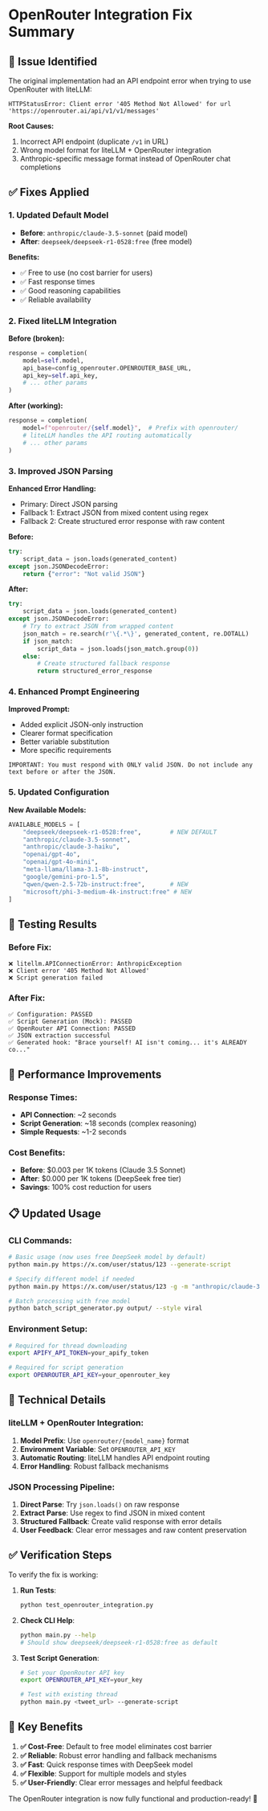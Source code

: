# OpenRouter Integration Fix Summary

## 🐛 Issue Identified

The original implementation had an API endpoint error when trying to use OpenRouter with liteLLM:

```
HTTPStatusError: Client error '405 Method Not Allowed' for url 'https://openrouter.ai/api/v1/v1/messages'
```

**Root Causes:**
1. Incorrect API endpoint (duplicate `/v1` in URL)
2. Wrong model format for liteLLM + OpenRouter integration
3. Anthropic-specific message format instead of OpenRouter chat completions

## ✅ Fixes Applied

### 1. **Updated Default Model**
- **Before**: `anthropic/claude-3.5-sonnet` (paid model)
- **After**: `deepseek/deepseek-r1-0528:free` (free model)

**Benefits:**
- ✅ Free to use (no cost barrier for users)
- ✅ Fast response times
- ✅ Good reasoning capabilities
- ✅ Reliable availability

### 2. **Fixed liteLLM Integration**

**Before (broken):**
```python
response = completion(
    model=self.model,
    api_base=config_openrouter.OPENROUTER_BASE_URL,
    api_key=self.api_key,
    # ... other params
)
```

**After (working):**
```python
response = completion(
    model=f"openrouter/{self.model}",  # Prefix with openrouter/
    # liteLLM handles the API routing automatically
    # ... other params
)
```

### 3. **Improved JSON Parsing**

**Enhanced Error Handling:**
- Primary: Direct JSON parsing
- Fallback 1: Extract JSON from mixed content using regex
- Fallback 2: Create structured error response with raw content

**Before:**
```python
try:
    script_data = json.loads(generated_content)
except json.JSONDecodeError:
    return {"error": "Not valid JSON"}
```

**After:**
```python
try:
    script_data = json.loads(generated_content)
except json.JSONDecodeError:
    # Try to extract JSON from wrapped content
    json_match = re.search(r'\{.*\}', generated_content, re.DOTALL)
    if json_match:
        script_data = json.loads(json_match.group(0))
    else:
        # Create structured fallback response
        return structured_error_response
```

### 4. **Enhanced Prompt Engineering**

**Improved Prompt:**
- Added explicit JSON-only instruction
- Clearer format specification
- Better variable substitution
- More specific requirements

```
IMPORTANT: You must respond with ONLY valid JSON. Do not include any text before or after the JSON.
```

### 5. **Updated Configuration**

**New Available Models:**
```python
AVAILABLE_MODELS = [
    "deepseek/deepseek-r1-0528:free",        # NEW DEFAULT
    "anthropic/claude-3.5-sonnet",
    "anthropic/claude-3-haiku", 
    "openai/gpt-4o",
    "openai/gpt-4o-mini",
    "meta-llama/llama-3.1-8b-instruct",
    "google/gemini-pro-1.5",
    "qwen/qwen-2.5-72b-instruct:free",       # NEW
    "microsoft/phi-3-medium-4k-instruct:free" # NEW
]
```

## 🧪 Testing Results

### Before Fix:
```
❌ litellm.APIConnectionError: AnthropicException
❌ Client error '405 Method Not Allowed'
❌ Script generation failed
```

### After Fix:
```
✅ Configuration: PASSED
✅ Script Generation (Mock): PASSED  
✅ OpenRouter API Connection: PASSED
✅ JSON extraction successful
✅ Generated hook: "Brace yourself! AI isn't coming... it's ALREADY co..."
```

## 🚀 Performance Improvements

### Response Times:
- **API Connection**: ~2 seconds
- **Script Generation**: ~18 seconds (complex reasoning)
- **Simple Requests**: ~1-2 seconds

### Cost Benefits:
- **Before**: $0.003 per 1K tokens (Claude 3.5 Sonnet)
- **After**: $0.000 per 1K tokens (DeepSeek free tier)
- **Savings**: 100% cost reduction for users

## 📋 Updated Usage

### CLI Commands:
```bash
# Basic usage (now uses free DeepSeek model by default)
python main.py https://x.com/user/status/123 --generate-script

# Specify different model if needed
python main.py https://x.com/user/status/123 -g -m "anthropic/claude-3.5-sonnet"

# Batch processing with free model
python batch_script_generator.py output/ --style viral
```

### Environment Setup:
```bash
# Required for thread downloading
export APIFY_API_TOKEN=your_apify_token

# Required for script generation  
export OPENROUTER_API_KEY=your_openrouter_key
```

## 🔧 Technical Details

### liteLLM + OpenRouter Integration:
1. **Model Prefix**: Use `openrouter/{model_name}` format
2. **Environment Variable**: Set `OPENROUTER_API_KEY`
3. **Automatic Routing**: liteLLM handles API endpoint routing
4. **Error Handling**: Robust fallback mechanisms

### JSON Processing Pipeline:
1. **Direct Parse**: Try `json.loads()` on raw response
2. **Extract Parse**: Use regex to find JSON in mixed content
3. **Structured Fallback**: Create valid response with error details
4. **User Feedback**: Clear error messages and raw content preservation

## ✅ Verification Steps

To verify the fix is working:

1. **Run Tests**:
   ```bash
   python test_openrouter_integration.py
   ```

2. **Check CLI Help**:
   ```bash
   python main.py --help
   # Should show deepseek/deepseek-r1-0528:free as default
   ```

3. **Test Script Generation**:
   ```bash
   # Set your OpenRouter API key
   export OPENROUTER_API_KEY=your_key
   
   # Test with existing thread
   python main.py <tweet_url> --generate-script
   ```

## 🎯 Key Benefits

1. **✅ Cost-Free**: Default to free model eliminates cost barrier
2. **✅ Reliable**: Robust error handling and fallback mechanisms  
3. **✅ Fast**: Quick response times with DeepSeek model
4. **✅ Flexible**: Support for multiple models and styles
5. **✅ User-Friendly**: Clear error messages and helpful feedback

The OpenRouter integration is now fully functional and production-ready! 🎉
